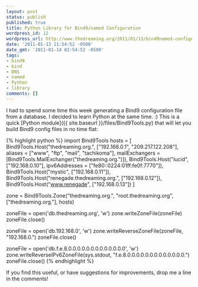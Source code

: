 ```yaml
---
layout: post
status: publish
published: true
title: Python Library for Bind9/named Configuration
wordpress_id: 12
wordpress_url: http://www.thedreaming.org/2011/01/13/bind9named-configuration-with-python/
date: '2011-01-13 21:54:52 -0500'
date_gmt: '2011-01-14 02:54:52 -0500'
tags:
- bind9
- bind
- DNS
- named
- Python
- library
comments: []
---
```

I had to spend some time this week generating a Bind9 configuration file from a database.  I decided to learn Python at the same time.  :)  This is a quick [Python module]({{ site.baseurl }}/files/Bind9Tools.py) that will let you build Bind9 config files in no time flat:

<!--more-->

{% highlight python %}
import Bind9Tools
hosts = [
    Bind9Tools.Host("thedreaming.org.",
         ["192.168.0.1", "209.217.122.208"],
         aliases = ["www", "ftp", "mail", "tachikoma"],
         mailExchangers = [Bind9Tools.MailExchanger("thedreaming.org.")]),
    Bind9Tools.Host("lucid", ["192.168.0.10"], ipv6Addresses = ["fe80::0224:01ff:fe0f:7770"]),
    Bind9Tools.Host("mystic", ["192.168.0.11"]),
    Bind9Tools.Host("renegade.thedreaming.org.", ["192.168.0.12"]),
    Bind9Tools.Host("www.renegade", ["192.168.0.13"])
]

zone = Bind9Tools.Zone("thedreaming.org.", "root.thedreaming.org", ["thedreaming.org."], hosts)

zoneFile = open('db.thedreaming.org', 'w')
zone.writeZoneFile(zoneFile)
zoneFile.close()

zoneFile = open('db.192.168.0', 'w')
zone.writeReverseZoneFile(zoneFile, "192.168.0.")
zoneFile.close()

zoneFile = open('db.f.e.8.0.0.0.0.0.0.0.0.0.0.0.0.0', 'w')
zone.writeReverseIPv6ZoneFile(sys.stdout, "f.e.8.0.0.0.0.0.0.0.0.0.0.0.0.0.")
zoneFile.close()
{% endhighlight %}

If you find this useful, or have suggestions for improvements, drop me a line in the comments!

